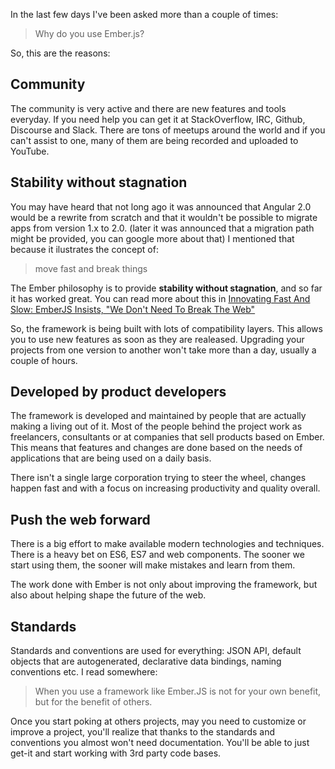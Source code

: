 <p>
  In the last few days I've been asked more than a couple of times:
</p>

<blockquote>
  Why do you use Ember.js?
</blockquote>

<p>
  So, this are the reasons:
</p>

<h2>Community</h2>
<p>
  The community is very active and there are new features and tools everyday.
  If you need help you can get it at StackOverflow, IRC, Github, Discourse and Slack.
  There are tons of meetups around the world and if you can't assist to one, many of them are being recorded and uploaded to YouTube.
</p>

<h2>Stability without stagnation</h2>
<p>
  You may have heard that not long ago it was announced that Angular 2.0 would be a rewrite from scratch and that it wouldn't be possible to migrate apps from version 1.x to 2.0. (later it was announced that a migration path might be provided, you can google more about that)
  I mentioned that because it ilustrates the concept of:
</p>
<blockquote>
  move fast and break things
</blockquote>
<p>
  The Ember philosophy is to provide <strong>stability without stagnation</strong>, and so far it has worked great.
  You can read more about this in 
  <a target="_blank" href="http://readwrite.com/2014/11/04/emberjs-javascript-framework-we-dont-need-to-break-the-web">Innovating Fast And Slow: EmberJS Insists, "We Don't Need To Break The Web"</a>
</p>
<p>
  So, the framework is being built with lots of compatibility layers. This allows you to use new features as soon as they are realeased. Upgrading your projects from one version to another won't take more than a day, usually a couple of hours.
</p>

<h2>Developed by product developers</h2>
<p>
  The framework is developed and maintained by people that are actually making a living out of it.
  Most of the people behind the project work as freelancers, consultants or at companies that sell products based on Ember. This means that features and changes are done based on the needs of applications that are being used on a daily basis. 
</p>
<p>
  There isn't a single large corporation trying to steer the wheel, changes happen fast and with a focus on increasing productivity and quality overall.
</p>

<h2>Push the web forward</h2>
<p>
  There is a big effort to make available modern technologies and techniques. There is a heavy bet on ES6, ES7 and web components. The sooner we start using them, the sooner will make mistakes and learn from them. 
<p>
</p>
  The work done with Ember is not only about improving the framework, but also about helping shape the future of the web.
</p>

<h2>Standards</h2>
<p>
  Standards and conventions are used for everything:
  JSON API, default objects that are autogenerated, declarative data bindings, naming conventions etc. 
  I read somewhere:
</p>
<blockquote>
  When you use a framework like Ember.JS is not for your own benefit, but for the benefit of others.
</blockquote>
<p>
  Once you start poking at others projects, may you need to customize or improve a project, you'll realize that thanks to the standards and conventions you almost won't need documentation. You'll be able to just get-it and start working with 3rd party code bases. 
</p>

